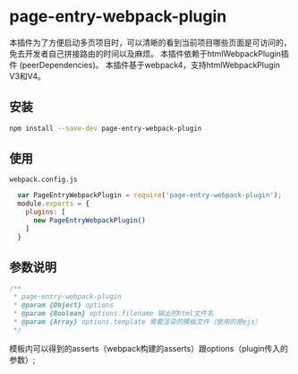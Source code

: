 # page-entry-webpack-plugin

本插件为了方便启动多页项目时，可以清晰的看到当前项目哪些页面是可访问的，免去开发者自己拼接路由的时间以及麻烦。
本插件依赖于htmlWebpackPlugin插件 (peerDependencies)。
本插件基于webpack4，支持htmlWebpackPlugin V3和V4。

## 安装

````bash
npm install --save-dev page-entry-webpack-plugin
````

## 使用

`webpack.config.js`
````javascript
  var PageEntryWebpackPlugin = require('page-entry-webpack-plugin'); 
  module.exports = {
    plugins: [
      new PageEntryWebpackPlugin()
    ]
  } 
````

## 参数说明
````javascript
/**
 * page-entry-webpack-plugin
 * @param {Object} options 
 * @param {Boolean} options.filename 输出的html文件名
 * @param {Array} options.template 需要渲染的模板文件（使用的是ejs）
 */
````

模板内可以得到的asserts（webpack构建的asserts）跟options（plugin传入的参数）;


